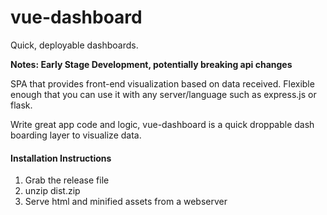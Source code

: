 # vue-dashboard

Quick, deployable dashboards. 

**Notes: Early Stage Development, potentially breaking api changes**

SPA that provides front-end visualization based on data received. Flexible enough that you can use it with any server/language such as express.js or flask. 

Write great app code and logic, vue-dashboard is a quick droppable dash boarding layer to visualize data.

#### Installation Instructions
1. Grab the release file
2. unzip dist.zip
3. Serve html and minified assets from a webserver